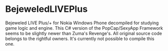 # BejeweledLIVEPlus
 Bejeweled LIVE Plus/+ for Nokia Windows Phone decompiled for studying game logic and engine. This C# version of the PopCap/SexyApp Framework seems to be slightly newer than Zuma's Revenge's. All original source code belongs to the rightful owners. It's currently not possible to compile this one.
